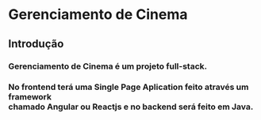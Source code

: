 <html>
  
  <body>
    <h1>Gerenciamento de Cinema</h1>
    <div style="bakground-color:yellow">
    <h2>Introdução</h2>
    <h3>Gerenciamento de Cinema é um projeto full-stack.</h3> 
    <h3>No frontend terá uma Single Page Aplication feito através um framework <br/>chamado Angular ou Reactjs e no backend será feito em Java.</h3>
    </div>
  </body>
</html>
